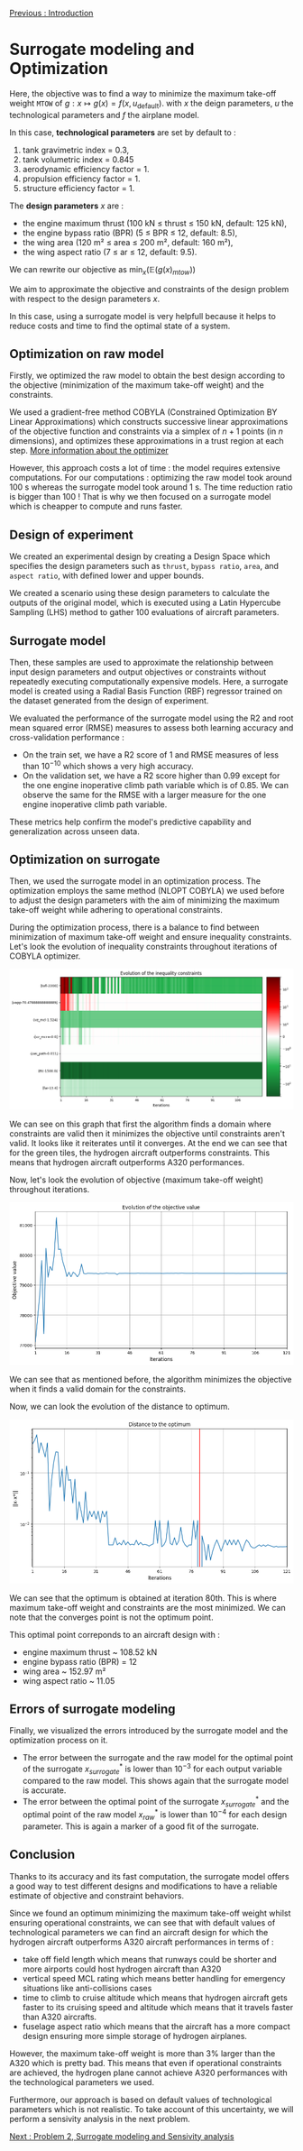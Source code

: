 [Previous : Introduction](../report/introduction.md)

# Surrogate modeling and Optimization

Here, the objective was to find a way to minimize the maximum take-off weight `MTOW` of $g:x\mapsto g(x)=f(x,u_{\mathrm{default}})$. with $x$ the deign parameters, $u$ the technological parameters and $f$ the airplane model.

In this case, **technological parameters** are set by default to : 
1. tank gravimetric index = 0.3,
2. tank volumetric index = 0.845
3. aerodynamic efficiency factor = 1.
4. propulsion efficiency factor = 1.
5. structure efficiency factor = 1.

The **design parameters**  $x$ are :

- the engine maximum thrust  (100 kN ≤ thrust ≤ 150 kN, default: 125 kN),
- the engine bypass ratio  (BPR)  (5 ≤ BPR ≤ 12, default: 8.5),
- the wing area  (120 m² ≤ area ≤ 200 m², default: 160 m²),
- the wing aspect ratio  (7 ≤ ar ≤ 12, default: 9.5).

We can rewrite our objective as $\min_{x}(\mathbb{E}(g(x)_{mtow}))$

We aim to approximate the objective and constraints of the design problem with respect to the design parameters $x$.

In this case, using a surrogate model is very helpfull because it helps to reduce costs and time to find the optimal state of a system.

## Optimization on raw model

Firstly, we optimized the raw model to obtain the best design according to the objective (minimization of the maximum take-off weight) and the constraints.

We used a gradient-free method COBYLA (Constrained Optimization BY Linear Approximations) which constructs successive linear approximations of the objective function and constraints via a simplex of $n+1$ points (in $n$ dimensions), and optimizes these approximations in a trust region at each step. [More information about the optimizer](https://nlopt.readthedocs.io/en/latest/NLopt_Algorithms/#cobyla-constrained-optimization-by-linear-approximations)

However, this approach costs a lot of time : the model requires extensive computations. For our computations : optimizing the raw model took around 100 s whereas the surrogate model took around 1 s. The time reduction ratio is bigger than 100 ! That is why we then focused on a surrogate model which is cheapper to compute and runs faster.

## Design of experiment
We created an experimental design by creating a Design Space which specifies the design parameters such as `thrust`, `bypass ratio`, `area`, and `aspect ratio`, with defined lower and upper bounds.

We created a scenario using these design parameters to calculate the outputs of the original model, which is executed using a Latin Hypercube Sampling (LHS) method to gather 100 evaluations of aircraft parameters.

## Surrogate model 
Then, these samples are used to approximate the relationship between input design parameters and output objectives or constraints without repeatedly executing computationally expensive models. Here, a surrogate model is created using a Radial Basis Function (RBF) regressor trained on the dataset generated from the design of experiment.

We evaluated the performance of the surrogate model using the R2 and root mean squared error (RMSE) measures to assess both learning accuracy and cross-validation performance :
* On the train set, we have a R2 score of $1$ and RMSE measures of less than $10^{-10}$ which shows a very high accuracy.
* On the validation set, we have a R2 score higher than $0.99$ except for the one engine inoperative climb path variable which is of $0.85$. We can observe the same for the RMSE with a larger measure for the one engine inoperative climb path variable.

These metrics help confirm the model's predictive capability and generalization across unseen data.

## Optimization on surrogate

Then, we used the surrogate model in an optimization process. The optimization employs the same method (NLOPT COBYLA) we used before to adjust the design parameters with the aim of minimizing the maximum take-off weight while adhering to operational constraints.

During the optimization process, there is a balance to find between minimization of maximum take-off weight and ensure inequality constraints. Let's look the evolution of inequality constraints throughout iterations of COBYLA optimizer.

![Evolution of inequality constraints throughout iterations of COBYLA optimizer](../images/part1/evolution_ineq_constraints_surrogate_1.png)

We can see on this graph that first the algorithm finds a domain where constraints are valid then it minimizes the objective until constraints aren't valid. It looks like it reiterates until it converges. At the end we can see that for the green tiles, the hydrogen aircraft outperforms constraints. This means that hydrogen aircraft outperforms A320 performances.

Now, let's look the evolution of objective (maximum take-off weight) throughout iterations.

![Evolution of objective (maximum take-off weight) throughout iterations of COBYLA optimizer](../images/part1/evolution_objective_value_surrogate.png)

We can see that as mentioned before, the algorithm minimizes the objective when it finds a valid domain for the constraints.

Now, we can look the evolution of the distance to optimum.

![Evolution of the distance to optimum throughout iterations of COBYLA optimizer ](../images/part1/evolution_distance_optimum_surrogate.png)

We can see that the optimum is obtained at iteration 80th. This is where maximum take-off weight and constraints are the most minimized. We can note that the converges point is not the optimum point.

This optimal point correponds to an aircraft design with :
- engine maximum thrust  ~ 108.52 kN
- engine bypass ratio  (BPR)  = 12
- wing area ~ 152.97 m²
- wing aspect ratio ~ 11.05


## Errors of surrogate modeling
Finally, we visualized the errors introduced by the surrogate model and the optimization process on it.

* The error between the surrogate and the raw model for the optimal point of the surrogate $x^*_{surrogate}$ is lower than $10^{-3}$ for each output variable compared to the raw model. This shows again that the surrogate model is accurate.
* The error between the optimal point of the surrogate $x^*_{surrogate}$ and the optimal point of the raw model $x^*_{raw}$ is lower than $10^{-4}$ for each design parameter. This is again a marker of a good fit of the surrogate.

## Conclusion
Thanks to its accuracy and its fast computation, the surrogate model offers a good way to test different designs and modifications to have a reliable estimate  of objective and constraint behaviors.

Since we found an optimum minimizing the maximum take-off weight whilst ensuring operational constraints, we can see that with default values of technological parameters we can find an aircraft design for which the hydrogen aircraft outperforms A320 aircraft performances in terms of :

* take off field length which means that runways could be shorter and more airports could host hydrogen aircraft than A320
* vertical speed MCL rating which means better handling for emergency situations like anti-collisions cases
* time to climb to cruise altitude which means that hydrogen aircraft gets faster to its cruising speed and altitude which means that it travels faster than A320 aircrafts.
* fuselage aspect ratio which means that the aircraft has a more compact design ensuring more simple storage of hydrogen airplanes.

However, the maximum take-off weight is more than 3% larger than the A320 which is pretty bad. This means that even if operational constraints are achieved, the hydrogen plane cannot achieve A320 performances with the technological parameters we used.

Furthermore, our approach is based on default values of technological parameters which is not realistic. To take account of this uncertainty, we will perform a sensivity analysis in the next problem.

[Next : Problem 2, Surrogate modeling and Sensivity analysis](../report/part2.md)